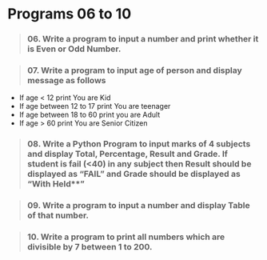 # Programs 06 to 10

> ### 06. Write a program to input a number and print whether it is Even or Odd Number. 


> ### 07. Write a program to input age of person and display message as follows 
- If age < 12 print You are Kid 
- If age between 12 to 17 print You are teenager 
- If age between 18 to 60 print you are Adult 
- If age > 60 print You are Senior Citizen  

> ### 08. Write a Python Program to input marks of 4 subjects and display Total, Percentage, Result and Grade. If student is fail (<40) in any subject then Result should be displayed as “FAIL” and Grade should be displayed as “With Held**” 

> ### 09. Write a program to input a number and display Table of that number. 

> ### 10. Write a program to print all numbers which are divisible by 7 between 1 to 200. 